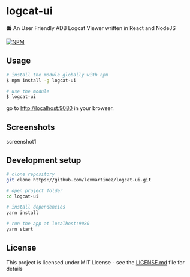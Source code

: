 # logcat-ui

:radio: An User Friendly ADB Logcat Viewer written in React and NodeJS

[![NPM](https://nodei.co/npm/logcat-ui.png?downloads=true&downloadRank=true&stars=true)](https://nodei.co/npm/logcat-ui)

## Usage

```bash
# install the module globally with npm
$ npm install -g logcat-ui

# use the module
$ logcat-ui
```

go to [http://localhost:9080](http://localhost:9080) in your browser.

## Screenshots

screenshot1

## Development setup

``` bash
# clone repository
git clone https://github.com/lexmartinez/logcat-ui.git

# open project folder
cd logcat-ui

# install dependencies
yarn install

# run the app at localhost:9080
yarn start
```

## License

This project is licensed under MIT License - see the [LICENSE.md](https://github.com/lexmartinez/logcat-ui/blob/master/LICENSE.md) file for details